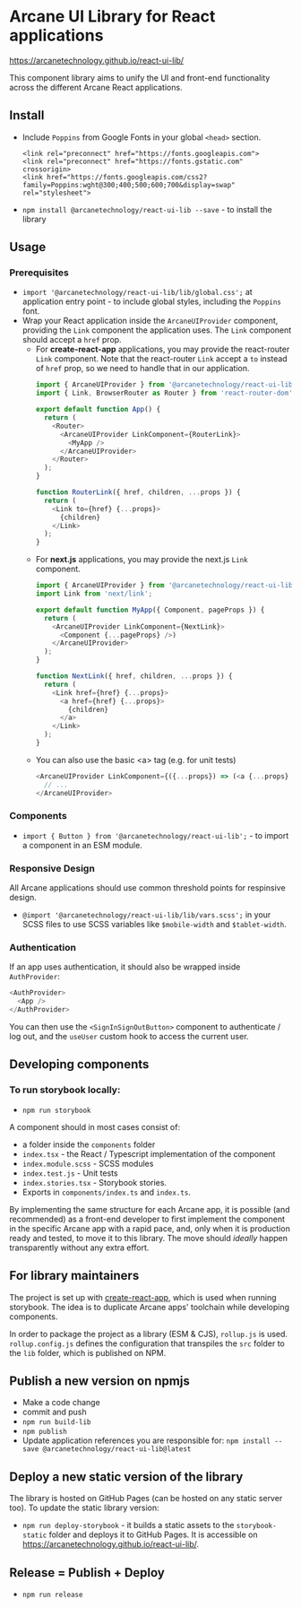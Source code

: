# Arcane UI Library for React applications

https://arcanetechnology.github.io/react-ui-lib/

This component library aims to unify the UI and front-end functionality across the different Arcane React applications.

## Install

- Include `Poppins` from Google Fonts in your global `<head>` section.
  ```
  <link rel="preconnect" href="https://fonts.googleapis.com">
  <link rel="preconnect" href="https://fonts.gstatic.com" crossorigin>
  <link href="https://fonts.googleapis.com/css2?family=Poppins:wght@300;400;500;600;700&display=swap" rel="stylesheet">
  ```
- `npm install @arcanetechnology/react-ui-lib --save` - to install the library

## Usage

### Prerequisites

- `import '@arcanetechnology/react-ui-lib/lib/global.css';` at application entry point - to include global styles, including the `Poppins` font.
- Wrap your React application inside the `ArcaneUIProvider` component, providing the `Link` component the application uses. The `Link` component should accept a `href` prop.
  - For **create-react-app** applications, you may provide the react-router `Link` component. Note that the react-router `Link` accept a `to` instead of `href` prop, so we need to handle that in our application.
    ```javascript
    import { ArcaneUIProvider } from '@arcanetechnology/react-ui-lib';
    import { Link, BrowserRouter as Router } from 'react-router-dom';

    export default function App() {
      return (
        <Router>
          <ArcaneUIProvider LinkComponent={RouterLink}>
            <MyApp />
          </ArcaneUIProvider>
        </Router>
      );
    }

    function RouterLink({ href, children, ...props }) {
      return (
        <Link to={href} {...props}>
          {children}
        </Link>
      );
    }
    ```
  - For **next.js** applications, you may provide the next.js `Link` component.
    ```javascript
    import { ArcaneUIProvider } from '@arcanetechnology/react-ui-lib';
    import Link from 'next/link';

    export default function MyApp({ Component, pageProps }) {
      return (
        <ArcaneUIProvider LinkComponent={NextLink}>
          <Component {...pageProps} />)
        </ArcaneUIProvider>
      );
    }

    function NextLink({ href, children, ...props }) {
      return (
        <Link href={href} {...props}>
          <a href={href} {...props}>
            {children}
          </a>
        </Link>
      );
    }
    ```
  - You can also use the basic &lt;a&gt; tag (e.g. for unit tests)
    ```javascript
    <ArcaneUIProvider LinkComponent={({...props}) => (<a {...props} />)}>
      // ...
    </ArcaneUIProvider>
    ```

### Components

- `import { Button } from '@arcanetechnology/react-ui-lib';` - to import a component in an ESM module.

### Responsive Design

All Arcane applications should use common threshold points for respinsive design.

- `@import '@arcanetechnology/react-ui-lib/lib/vars.scss';` in your SCSS files to use SCSS variables like `$mobile-width` and `$tablet-width`.

### Authentication

If an app uses authentication, it should also be wrapped inside `AuthProvider`:

```javascript
<AuthProvider>
  <App />
</AuthProvider>
```

You can then use the `<SignInSignOutButton>` component to authenticate / log out, and the `useUser` custom hook to access the current user.

## Developing components

### To run storybook locally:
- `npm run storybook`

A component should in most cases consist of:
- a folder inside the `components` folder
- `index.tsx` - the React / Typescript implementation of the component
- `index.module.scss` - SCSS modules
- `index.test.js` - Unit tests
- `index.stories.tsx` - Storybook stories.
- Exports in `components/index.ts` and `index.ts`.

By implementing the same structure for each Arcane app, it is possible (and recommended) as a front-end developer to first implement the component in the specific Arcane app with a rapid pace, and, only when it is production ready and tested, to move it to this library. The move should *ideally* happen transparently without any extra effort.

## For library maintainers

The project is set up with [create-react-app](https://reactjs.org/docs/create-a-new-react-app.html#create-react-app), which is used when running storybook. The idea is to duplicate Arcane apps' toolchain while developing components.

In order to package the project as a library (ESM & CJS), `rollup.js` is used. `rollup.config.js` defines the configuration that transpiles the `src` folder to the `lib` folder, which is published on NPM.

## Publish a new version on npmjs

- Make a code change
- commit and push
- `npm run build-lib`
- `npm publish`
- Update application references you are responsible for: `npm install --save @arcanetechnology/react-ui-lib@latest`

## Deploy a new static version of the library

The library is hosted on GitHub Pages (can be hosted on any static server too). To update the static library version:
- `npm run deploy-storybook` - it builds a static assets to the `storybook-static` folder and deploys it to GitHub Pages. It is accessible on https://arcanetechnology.github.io/react-ui-lib/.

## Release = Publish + Deploy

- `npm run release`
